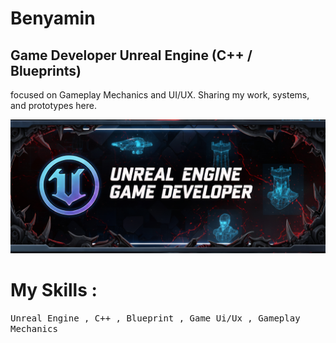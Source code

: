 # Benyamin
## Game Developer Unreal Engine (C++ / Blueprints) <br>

focused on Gameplay Mechanics and UI/UX. Sharing my work, systems, and prototypes here.

<p align="center">
  <img src="assets/Banner.jpg" alt="Unreal Engine Banner" width="1000" />
</p>

# My Skills :
<samp>
Unreal Engine ,
C++ ,
Blueprint ,
Game Ui/Ux ,
Gameplay Mechanics
</samp>
<br>



